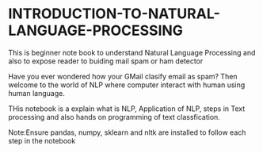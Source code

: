 # INTRODUCTION-TO-NATURAL-LANGUAGE-PROCESSING
This is beginner note book to understand Natural Language Processing and also to expose reader to buiding mail spam or ham detector

Have you ever wondered how your GMail clasify email as spam? Then welcome to the world of NLP where computer interact with human using human language.

THis notebook is a explain what is NLP, Application of NLP, steps in Text processing and also hands on programming of text classfication.


Note:Ensure pandas, numpy, sklearn and nltk are installed to follow each step in the notebook

